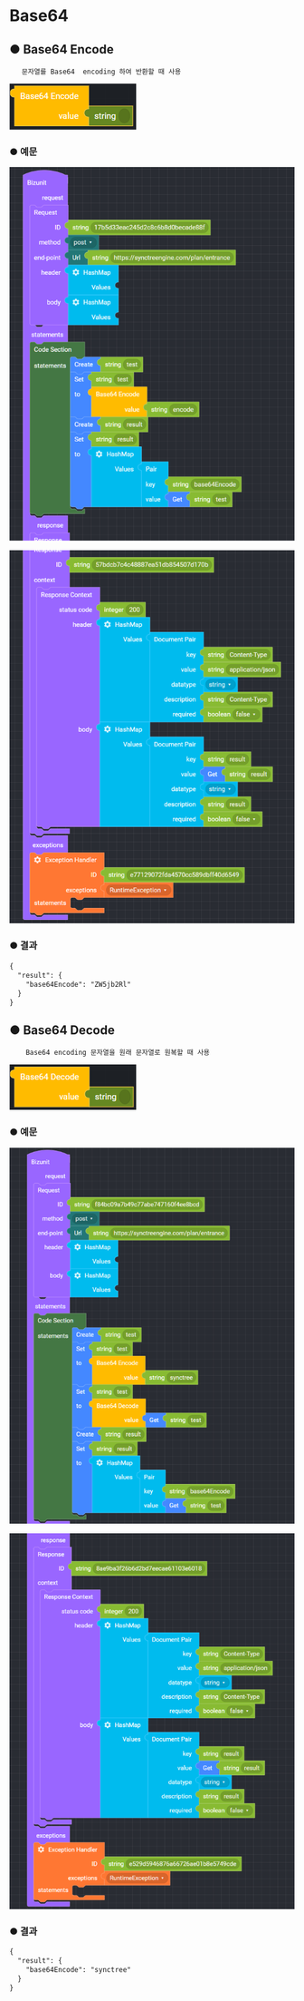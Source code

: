 # Base64

## ● Base64 Encode

       문자열를 Base64  encoding 하여 반환할 때 사용

![](../../.gitbook/assets/image%20%2859%29.png)

### ● 예문

![](../../.gitbook/assets/image%20%28450%29.png)

![](../../.gitbook/assets/image%20%28381%29.png)

### ● 결과

```text
{
  "result": {
    "base64Encode": "ZW5jb2Rl"
  }
}
```

## ● Base64 Decode

        Base64 encoding 문자열을 원래 문자열로 원복할 때 사용

![](../../.gitbook/assets/image%20%2855%29.png)

### ● 예문

![](../../.gitbook/assets/image%20%28404%29.png)

![](../../.gitbook/assets/image%20%28443%29.png)

### ● 결과

```text
{
  "result": {
    "base64Encode": "synctree"
  }
}
```



